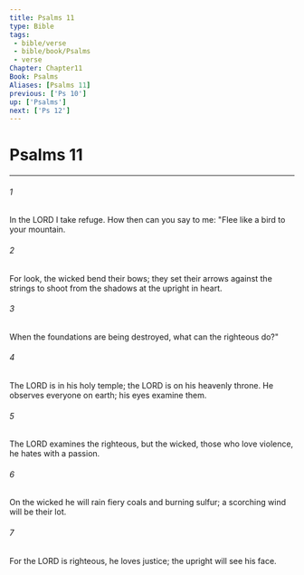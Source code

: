 ```yaml
---
title: Psalms 11
type: Bible
tags:
 - bible/verse
 - bible/book/Psalms
 - verse
Chapter: Chapter11
Book: Psalms
Aliases: [Psalms 11]
previous: ['Ps 10']
up: ['Psalms']
next: ['Ps 12']
---
```

# Psalms 11

***


###### 1 
In the LORD I take refuge. How then can you say to me: "Flee like a bird to your mountain. 

###### 2 
For look, the wicked bend their bows; they set their arrows against the strings to shoot from the shadows at the upright in heart. 

###### 3 
When the foundations are being destroyed, what can the righteous do?" 

###### 4 
The LORD is in his holy temple; the LORD is on his heavenly throne. He observes everyone on earth; his eyes examine them. 

###### 5 
The LORD examines the righteous, but the wicked, those who love violence, he hates with a passion. 

###### 6 
On the wicked he will rain fiery coals and burning sulfur; a scorching wind will be their lot. 

###### 7 
For the LORD is righteous, he loves justice; the upright will see his face. 
